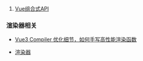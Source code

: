 1. [Vue组合式API](https://composition-api.vuejs.org/zh/#%E6%A6%82%E8%BF%B0)


### 渲染器相关

* [Vue3 Compiler 优化细节，如何手写高性能渲染函数](https://zhuanlan.zhihu.com/p/150732926)

* [渲染器](http://hcysun.me/vue-design/zh/renderer-advanced.html#%E8%87%AA%E5%AE%9A%E4%B9%89%E6%B8%B2%E6%9F%93%E5%99%A8%E7%9A%84%E5%BA%94%E7%94%A8)